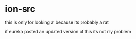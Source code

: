 # ion-src
this is only for looking at because its probably a rat

if eureka posted an updated version of this its not my problem
